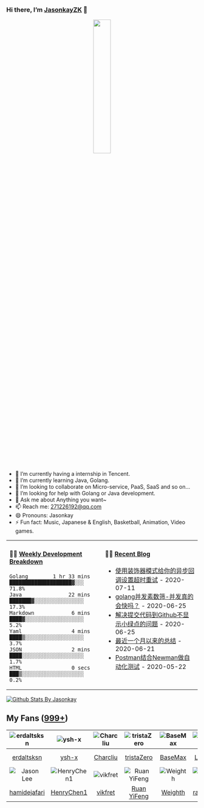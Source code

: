 ### Hi there, I’m [JasonkayZK](https://jasonkayzk.github.io/) 👋

<p align="center">
  <img src="https://github.com/JasonkayZK/jasonkayzk/blob/master/hello-world.gif" width="30%">
</p>


- 🔭 I’m currently having a internship in Tencent.
- 🌱 I’m currently learning Java, Golang.
- 👯 I’m looking to collaborate on Micro-service, PaaS, SaaS and so on…
- 🤔 I’m looking for help with Golang or Java development.
- 💬 Ask me about Anything you want~
- 📫 Reach me: 271226192@qq.com
- 😄 Pronouns: Jasonkay
- ⚡ Fun fact: Music, Japanese & English, Basketball, Animation, Video games.

<table width="800px">
<tr>
<td valign="top" width="50%">

#### 🏊‍♂️ <a href="https://gist.github.com/tw93/7854aac61f991ef4e7ae7b8440e4fdc6" target="_blank">Weekly Development Breakdown</a>

<!-- code_time starts -->

```text
Golang        1 hr 33 mins  ████████████████████▓░░░  71.8%
Java               22 mins  ███████▓░░░░░░░░░░░░░░░░  17.3%
Markdown            6 mins  ████▓░░░░░░░░░░░░░░░░░░░   5.2%
Yaml                4 mins  ████▒░░░░░░░░░░░░░░░░░░░   3.7%
JSON                2 mins  ████░░░░░░░░░░░░░░░░░░░░   1.7%
HTML                0 secs  ███▒░░░░░░░░░░░░░░░░░░░░   0.2%
```

<!-- code_time ends -->
</td>

<td valign="top" width="50%">

#### 🤹‍♀️ <a href="https://tw93.github.io/" target="_blank">Recent Blog</a>

<!-- blog starts -->
* <a href='https://jasonkayzk.github.io/2020/07/11/%E4%BD%BF%E7%94%A8%E8%A3%85%E9%A5%B0%E5%99%A8%E6%A8%A1%E5%BC%8F%E7%BB%99%E4%BD%A0%E7%9A%84%E5%BC%82%E6%AD%A5%E5%9B%9E%E8%B0%83%E8%AE%BE%E7%BD%AE%E8%B6%85%E6%97%B6%E9%87%8D%E8%AF%95/' target='_blank'>使用装饰器模式给你的异步回调设置超时重试</a> - 2020-07-11
* <a href='https://jasonkayzk.github.io/2020/06/25/golang%E5%B9%B6%E5%8F%91%E7%B4%A0%E6%95%B0%E7%AD%9B-%E5%B9%B6%E5%8F%91%E7%9C%9F%E7%9A%84%E4%BC%9A%E5%BF%AB%E5%90%97%EF%BC%9F/' target='_blank'>golang并发素数筛-并发真的会快吗？</a> - 2020-06-25
* <a href='https://jasonkayzk.github.io/2020/06/25/%E8%A7%A3%E5%86%B3%E6%8F%90%E4%BA%A4%E4%BB%A3%E7%A0%81%E5%88%B0Github%E4%B8%8D%E6%98%BE%E7%A4%BA%E5%B0%8F%E7%BB%BF%E7%82%B9%E7%9A%84%E9%97%AE%E9%A2%98/' target='_blank'>解决提交代码到Github不显示小绿点的问题</a> - 2020-06-25
* <a href='https://jasonkayzk.github.io/2020/06/21/%E6%9C%80%E8%BF%91%E4%B8%80%E4%B8%AA%E6%9C%88%E4%BB%A5%E6%9D%A5%E7%9A%84%E6%80%BB%E7%BB%93/' target='_blank'>最近一个月以来的总结</a> - 2020-06-21
* <a href='https://jasonkayzk.github.io/2020/05/22/Postman%E7%BB%93%E5%90%88Newman%E5%81%9A%E8%87%AA%E5%8A%A8%E5%8C%96%E6%B5%8B%E8%AF%95/' target='_blank'>Postman结合Newman做自动化测试</a> - 2020-05-22
<!-- blog ends -->

</td>
</tr>
</table>

[![Github Stats By Jasonkay](https://github-readme-stats.vercel.app/api?username=jasonkayzk&show_icons=true&title_color=0366d6&icon_color=ffc83d&text_color=24292e&bg_color=fff)](https://github.com/jasonkayzk/)

## My Fans ([999+](https://github.com/jasonkayzk?tab=followers))

| ![erdaltsksn](https://avatars0.githubusercontent.com/u/22197800?s=80&v=4) | ![ysh-x](https://avatars3.githubusercontent.com/u/42147996?s=80&v=4) | ![Charcliu](https://avatars2.githubusercontent.com/u/23503649?s=80&v=4) | ![tristaZero](https://avatars2.githubusercontent.com/u/27757146?s=80&v=4) | ![BaseMax](https://avatars3.githubusercontent.com/u/2658040?s=80&v=4) | ![LouisYLWang](https://avatars3.githubusercontent.com/u/11455901?s=80&v=4) | ![ASJ-PAYIZ](https://avatars1.githubusercontent.com/u/48379266?s=80&v=4) | ![wangxiaoxiang5599](https://avatars2.githubusercontent.com/u/31461411?s=80&v=4) |
| :----------------------------------------------------------: | :----------------------------------------------------------: | :----------------------------------------------------------: | :----------------------------------------------------------: | :----------------------------------------------------------: | :----------------------------------------------------------: | :----------------------------------------------------------: | :----------------------------------------------------------: |
|         [erdaltsksn](https://github.com/erdaltsksn)          |              [ysh-x](https://github.com/ysh-x)               |           [Charcliu](https://github.com/Charcliu)            |         [tristaZero](https://github.com/tristaZero)          |            [BaseMax](https://github.com/BaseMax)             |        [LouisYLWang](https://github.com/LouisYLWang)         |          [ASJ-PAYIZ](https://github.com/ASJ-PAYIZ)           |  [wangxiaoxiang5599](https://github.com/wangxiaoxiang5599)   |
| ![Jason Lee](https://avatars1.githubusercontent.com/u/37927931?s=80&v=4) | ![HenryChen1](https://avatars3.githubusercontent.com/u/24852788?s=80&v=4) | ![vikfret](https://avatars3.githubusercontent.com/u/56179621?s=80&v=4) | ![Ruan YiFeng](https://avatars2.githubusercontent.com/u/905434?s=80&v=4) | ![Weighth](https://avatars3.githubusercontent.com/u/55311703?s=80&v=4) | ![rakzhodekams](https://avatars0.githubusercontent.com/u/16127381?s=80&v=4) | ![flashfoxter](https://avatars1.githubusercontent.com/u/2852886?s=80&v=4) | ![DuHouAn](https://avatars0.githubusercontent.com/u/33805265?s=80&v=4) |
|       [hamidejafari](https://github.com/hamidejafari)        |         [HenryChen1](https://github.com/HenryChen1)          |            [vikfret](https://github.com/vikfret)             |           [Ruan YiFeng](https://github.com/ruanyf)           |            [Weighth](https://github.com/Weighth)             |       [rakzhodekams](https://github.com/rakzhodekams)        |        [flashfoxter](https://github.com/flashfoxter)         |            [DuHouAn](https://github.com/DuHouAn)             |

